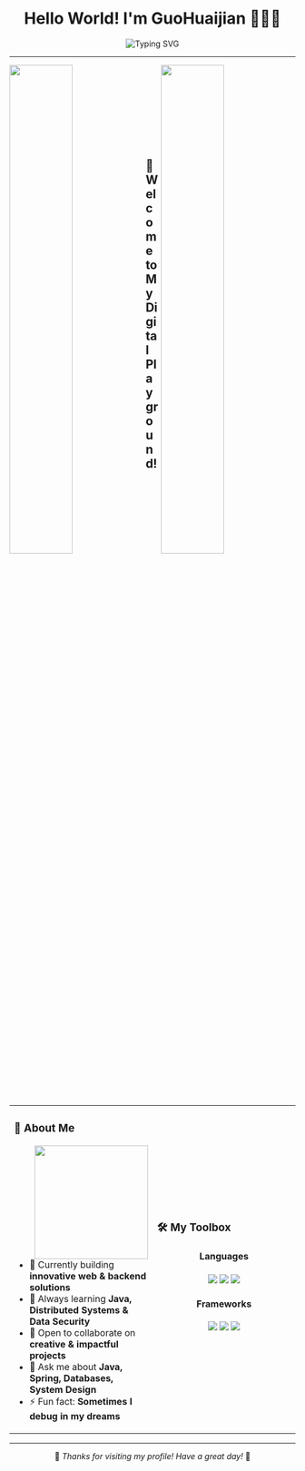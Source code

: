 <div align="center">
  
# Hello World! I'm GuoHuaijian 👨‍💻✨
  
<img src="https://readme-typing-svg.herokuapp.com?font=Architects+Daughter&size=30&pause=1000&color=FF6B6B&center=true&vCenter=true&width=600&lines=Welcome+to+my+coding+universe!+🚀;Let's+create+something+amazing+together!+💡;Coffee+in%2C+Code+out!+☕" alt="Typing SVG" />

</div>

---

<img align="left" width="47%" src="https://github-readme-stats.vercel.app/api?username=GuoHuaijian&show_icons=true&theme=rose_pine&hide_border=true&bg_color=ffffff00&text_color=3D3D3D" />
<img align="right" width="47%" src="https://github-readme-streak-stats.herokuapp.com/?user=GuoHuaijian&theme=rose_pine&hide_border=true&background=ffffff00" />

<br><br><br><br><br><br><br><br>

## 🎪 Welcome to My Digital Playground!

<table>
<tr>
<td width="50%">

### 🎨 About Me

<img align="right" width="200" src="https://media.giphy.com/media/M9gbBd9nbDrOTu1Mqx/giphy.gif" />

- 🔭 Currently building **innovative web & backend solutions**  
- 🌱 Always learning **Java, Distributed Systems & Data Security**  
- 👯 Open to collaborate on **creative & impactful projects**  
- 💬 Ask me about **Java, Spring, Databases, System Design**  
- ⚡ Fun fact: **Sometimes I debug in my dreams**  

</td>
<td width="50%">

### 🛠️ My Toolbox

<div align="center">

#### Languages
<img src="https://img.shields.io/badge/Java-ED8B00?style=for-the-badge&logo=openjdk&logoColor=white" />
<img src="https://img.shields.io/badge/Python-14354C?style=for-the-badge&logo=python&logoColor=white" />
<img src="https://img.shields.io/badge/JavaScript-F7DF1E?style=for-the-badge&logo=javascript&logoColor=black" />

#### Frameworks  
<img src="https://img.shields.io/badge/Spring-6DB33F?style=for-the-badge&logo=spring&logoColor=white" />
<img src="https://img.shields.io/badge/React-20232A?style=for-the-badge&logo=react&logoColor=61DAFB" />
<img src="https://img.shields.io/badge/Vue.js-35495E?style=for-the-badge&logo=vue.js&logoColor=4FC08D" />

</div>

</td>
</tr>
</table>

<div align="center">

---

🌟 *Thanks for visiting my profile! Have a great day!* 🌟  

</div>
